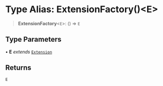 # Type Alias: ExtensionFactory()\<E\>

> **ExtensionFactory**\<`E`\>: () => `E`

## Type Parameters

• **E** _extends_ [`Extension`](../classes/Extension.md)

## Returns

`E`
